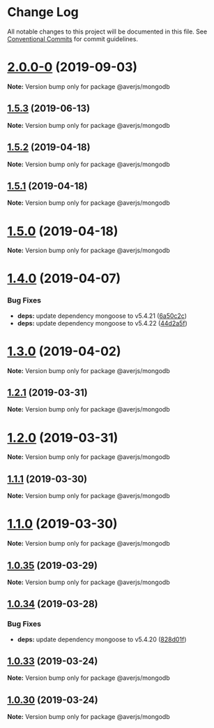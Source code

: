 # Change Log

All notable changes to this project will be documented in this file.
See [Conventional Commits](https://conventionalcommits.org) for commit guidelines.

# [2.0.0-0](https://github.com/exreplay/aver.js/compare/v1.5.3...v2.0.0-0) (2019-09-03)

**Note:** Version bump only for package @averjs/mongodb





## [1.5.3](https://github.com/exreplay/aver.js/compare/v1.5.2...v1.5.3) (2019-06-13)

**Note:** Version bump only for package @averjs/mongodb





## [1.5.2](https://github.com/exreplay/aver.js/compare/v1.5.1...v1.5.2) (2019-04-18)

**Note:** Version bump only for package @averjs/mongodb





## [1.5.1](https://github.com/exreplay/aver.js/compare/v1.5.0...v1.5.1) (2019-04-18)

**Note:** Version bump only for package @averjs/mongodb





# [1.5.0](https://github.com/exreplay/aver.js/compare/v1.4.0...v1.5.0) (2019-04-18)

**Note:** Version bump only for package @averjs/mongodb





# [1.4.0](https://github.com/exreplay/aver.js/compare/v1.3.0...v1.4.0) (2019-04-07)


### Bug Fixes

* **deps:** update dependency mongoose to v5.4.21 ([6a50c2c](https://github.com/exreplay/aver.js/commit/6a50c2c))
* **deps:** update dependency mongoose to v5.4.22 ([44d2a5f](https://github.com/exreplay/aver.js/commit/44d2a5f))





# [1.3.0](https://github.com/exreplay/aver.js/compare/v1.2.1...v1.3.0) (2019-04-02)

**Note:** Version bump only for package @averjs/mongodb





## [1.2.1](https://github.com/exreplay/aver.js/compare/v1.2.0...v1.2.1) (2019-03-31)

**Note:** Version bump only for package @averjs/mongodb





# [1.2.0](https://github.com/exreplay/aver.js/compare/v1.1.1...v1.2.0) (2019-03-31)

**Note:** Version bump only for package @averjs/mongodb





## [1.1.1](https://github.com/exreplay/aver.js/compare/v1.1.0...v1.1.1) (2019-03-30)

**Note:** Version bump only for package @averjs/mongodb





# [1.1.0](https://github.com/exreplay/aver.js/compare/v1.0.35...v1.1.0) (2019-03-30)

**Note:** Version bump only for package @averjs/mongodb





## [1.0.35](https://github.com/exreplay/aver.js/compare/v1.0.34...v1.0.35) (2019-03-29)

**Note:** Version bump only for package @averjs/mongodb





## [1.0.34](https://github.com/exreplay/aver.js/compare/v1.0.33...v1.0.34) (2019-03-28)


### Bug Fixes

* **deps:** update dependency mongoose to v5.4.20 ([828d01f](https://github.com/exreplay/aver.js/commit/828d01f))





## [1.0.33](https://github.com/exreplay/aver.js/compare/v1.0.32...v1.0.33) (2019-03-24)

**Note:** Version bump only for package @averjs/mongodb





## [1.0.30](https://github.com/exreplay/aver.js/compare/v1.0.29...v1.0.30) (2019-03-24)

**Note:** Version bump only for package @averjs/mongodb
